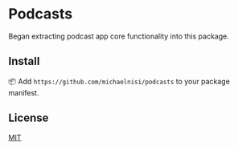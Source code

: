 # Podcasts

Began extracting podcast app core functionality into this package.

## Install

📦 Add `https://github.com/michaelnisi/podcasts` to your package manifest.

## License

[MIT](https://raw.github.com/michaelnisi/podcasts/master/LICENSE)
